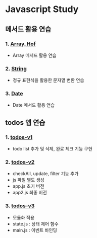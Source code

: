 # Javascript Study

## 메서드 활용 연습

### 1. [Array_Hof](./array_Hof)

- Array 메서드 활용 연습

### 2. [String](./string)

- 정규 표현식을 활용한 문자열 변환 연습

### 3. [Date](./date)

- Date 메서드 활용 연습

## todos 앱 연습

### 1. [todos-v1](./todos-v1)

- todo list 추가 및 삭제, 완료 체크 기능 구현

### 2. [todos-v2](./todos-v2)

- checkAll, update, filter 기능 추가
- js 파일 별도 생성
- app.js 초기 버전
- app2.js 최종 버전

### 3. [todos-v3](./todos-v3)

- 모듈화 적용
- state.js : 상태 제어 함수
- main.js : 이벤트 바인딩
